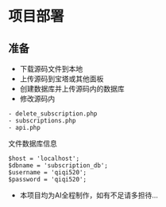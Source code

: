# 项目部署  

## 准备
- 下载源码文件到本地
- 上传源码到宝塔或其他面板
- 创建数据库并上传源码内的数据库
- 修改源码内
~~~
- delete_subscription.php
- subscriptions.php
- api.php
~~~
文件数据库信息
~~~
$host = 'localhost';
$dbname = 'subscription_db';
$username = 'qiqi520';
$password = 'qiqi520';
~~~
- 本项目均为AI全程制作，如有不足请多担待...
